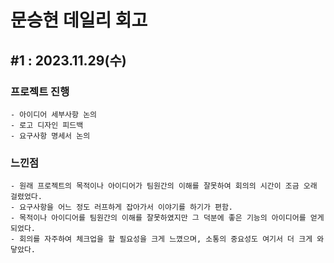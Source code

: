 # 문승현 데일리 회고

## #1 : 2023.11.29(수)

### 프로젝트 진행

    - 아이디어 세부사항 논의
    - 로고 디자인 피드백
    - 요구사항 명세서 논의

### 느낀점

    - 원래 프로젝트의 목적이나 아이디어가 팀원간의 이해를 잘못하여 회의의 시간이 조금 오래 걸렸었다.
    - 요구사항을 어느 정도 러프하게 잡아가서 이야기를 하기가 편함.
    - 목적이나 아이디어를 팀원간의 이해를 잘못하였지만 그 덕분에 좋은 기능의 아이디어를 얻게 되었다.
    - 회의를 자주하여 체크업을 할 필요성을 크게 느꼈으며, 소통의 중요성도 여기서 더 크게 와닿았다.
    
